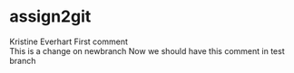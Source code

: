 # assign2git
Kristine Everhart
First comment  
This is a change on newbranch
Now we should have this comment in test branch
